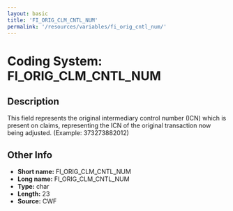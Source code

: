 ```yaml
---
layout: basic
title: 'FI_ORIG_CLM_CNTL_NUM'
permalink: '/resources/variables/fi_orig_cntl_num/'
---
```

# Coding System: FI_ORIG_CLM_CNTL_NUM

## Description
This field represents the original intermediary control number (ICN) which is present on claims, representing the ICN of the original transaction now being adjusted. (Example: 373273882012) 

## Other Info
- **Short name:** FI_ORIG_CLM_CNTL_NUM
- **Long name:** FI_ORIG_CLM_CNTL_NUM
- **Type:** char
- **Length:** 23
- **Source:** CWF
